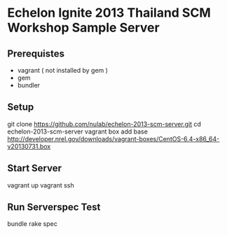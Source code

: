 # Echelon Ignite 2013 Thailand SCM Workshop Sample Server

## Prerequistes

* vagrant ( not installed by gem )
* gem
* bundler

## Setup

  git clone https://github.com/nulab/echelon-2013-scm-server.git
  cd echelon-2013-scm-server
  vagrant box add base http://developer.nrel.gov/downloads/vagrant-boxes/CentOS-6.4-x86_64-v20130731.box

## Start Server

  vagrant up
  vagrant ssh

## Run Serverspec Test

  bundle
  rake spec

